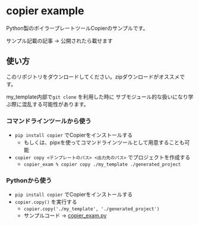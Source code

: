 # copier example

Python製のボイラープレートツールCopierのサンプルです。

サンプル記載の記事 -> 公開されたら載せます

## 使い方

このリポジトリをダウンロードしてください。zipダウンロードがオススメです。

my_template内部で`git clone` を利用した時に サブモジュール的な扱いになり学ぶ際に混乱する可能性があります。

### コマンドラインツールから使う

* `pip install copier` でCopierをインストールする
  * もしくは、pipxを使ってコマンドラインツールとして用意することも可能
* `copier copy <テンプレートのパス> <出力先のパス>` でプロジェクトを作成する
  * `copier_exam % copier copy ./my_template ./generated_project`

### Pythonから使う

* `pip install copier` でCopierをインストールする
* `copier.copy()` を実行する
  * `copier.copy('./my_template', './generated_project')`
  * サンプルコード -> [copier_exam.py](./copier_exam.py)
